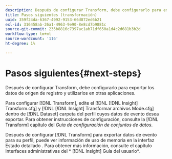 ```yaml
---
description: Después de configurar Transform, debe configurarlo para exportar los datos de origen de registro y utilizarlos en otras aplicaciones.
title: Pasos siguientes (transformación)
uuid: 359f24da-6367-4992-9153-66d872ed6b21
exl-id: 316458ab-26a1-4963-9e90-8e8cd7b9881c
source-git-commit: 235b8816c7397ac1ab71df650a1d4c2d681b3b2d
workflow-type: tm+mt
source-wordcount: '116'
ht-degree: 1%

---
```


# Pasos siguientes{#next-steps}

Después de configurar Transform, debe configurarlo para exportar los datos de origen de registro y utilizarlos en otras aplicaciones.

Para configurar [!DNL Transform], edite el [!DNL [!DNL Insight] Transform.cfg] y [!DNL [!DNL Insight] Transformar archivos Mode.cfg] dentro de [!DNL Dataset] carpeta del perfil cuyos datos de evento desea exportar. Para obtener instrucciones de configuración, consulte la [!DNL Transform] capítulo del *Guía de configuración de conjuntos de datos*.

Después de configurar [!DNL Transform] para exportar datos de evento para su perfil, puede ver información de uso de memoria en la interfaz Estado detallado . Para obtener más información, consulte el capítulo Interfaces administrativas del * [!DNL Insight] Guía del usuario*.
